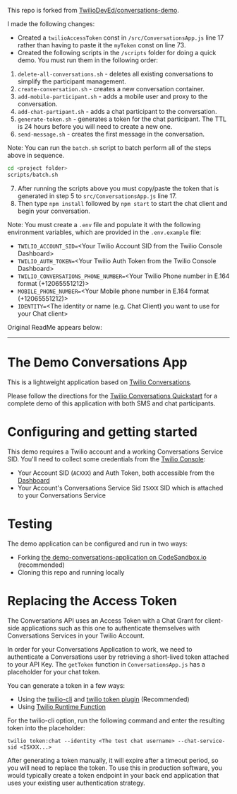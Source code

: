 This repo is forked from [TwilioDevEd/conversations-demo](https://github.com/TwilioDevEd/conversations-demo/tree/master/).

I made the following changes:

- Created a `twilioAccessToken` const in `/src/ConversationsApp.js` line 17 rather than having to paste it the `myToken` const on line 73.
- Created the following scripts in the `/scripts` folder for doing a quick demo. You must run them in the following order:

1. `delete-all-conversations.sh` - deletes all existing conversations to simplify the participant management.
2. `create-conversation.sh` - creates a new conversation container.
3. `add-mobile-participant.sh` - adds a mobile user and proxy to the conversation.
4. `add-chat-partipant.sh` - adds a chat participant to the conversation.
5. `generate-token.sh` - generates a token for the chat participant. The TTL is 24 hours before you will need to create a new one.
6. `send-message.sh` - creates the first message in the conversation.

Note: You can run the `batch.sh` script to batch perform all of the steps above in sequence.

```bash
cd <project folder>
scripts/batch.sh
```

7. After running the scripts above you must copy/paste the token that is generated in step 5 to `src/ConversationsApp.js` line 17.
8. Then type `npm install` followed by `npm start` to start the chat client and begin your conversation.

Note: You must create a `.env` file and populate it with the following environment variables, which are provided in the `.env.example` file:

- `TWILIO_ACCOUNT_SID=`\<Your Twilio Account SID from the Twilio Console Dashboard>
- `TWILIO_AUTH_TOKEN=`\<Your Twilio Auth Token from the Twilio Console Dashboard>
- `TWILIO_CONVERSATIONS_PHONE_NUMBER=`\<Your Twilio Phone number in E.164 format (+12065551212)>
- `MOBILE_PHONE_NUMBER=`\<Your Mobile phone number in E.164 format (+12065551212)>
- `IDENTITY=`\<The identity or name (e.g. Chat Client) you want to use for your Chat client>

Original ReadMe appears below:

---

# The Demo Conversations App

This is a lightweight application based on [Twilio Conversations](https://www.twilio.com/docs/conversations).

Please follow the directions for the [Twilio Conversations Quickstart](https://www.twilio.com/docs/conversations/quickstart) for a complete demo of this application with both SMS and chat participants.

# Configuring and getting started

This demo requires a Twilio account and a working Conversations Service SID.
You'll need to collect some credentials from the [Twilio Console](https://www.twilio.com/console):
* Your Account SID (`ACXXX`) and Auth Token, both accessible from the [Dashboard](https://twilio.com/console/dashboard)
* Your Account's Conversations Service Sid `ISXXX` SID which is attached to your Conversations Service

# Testing

The demo application can be configured and run in two ways:
* Forking [the demo-conversations-application on CodeSandbox.io](https://codesandbox.io/s/github/TwilioDevEd/conversations-demo) (recommended)
* Cloning this repo and running locally

# Replacing the Access Token

The Conversations API uses an Access Token with a Chat Grant for client-side applications such as this one to authenticate themselves with Conversations Services in your Twilio Account.

In order for your Conversations Application to work, we need to authenticate a Conversations user by retrieving a short-lived token attached to your API Key. The `getToken` function in `ConversationsApp.js` has a placeholder for your chat token.

You can generate a token in a few ways:
* Using the [twilio-cli](https://www.twilio.com/docs/twilio-cli/quickstart) and [twilio token plugin](https://github.com/twilio-labs/plugin-token) (Recommended)
* Using [Twilio Runtime Function](https://www.twilio.com/docs/runtime/functions)

 For the twilio-cli option, run the following command and enter the resulting token into the placeholder:
 
 `twilio token:chat --identity <The test chat username> --chat-service-sid <ISXXX...>`

After generating a token manually, it will expire after a timeout period, so you will need to replace the token. To use this in production software, you would typically create a token endpoint in your back end application that uses your existing user authentication strategy.
